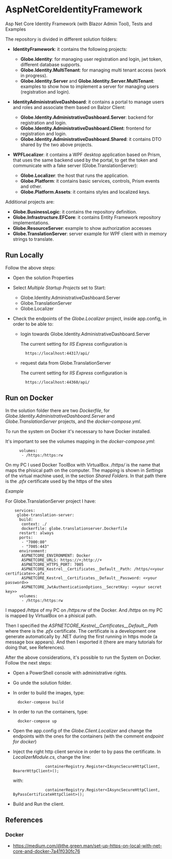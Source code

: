 # AspNetCoreIdentityFramework
Asp Net Core Identity Framework (with Blazor Admin Tool), Tests and Examples

The repository is divided in different solution folders:

- **IdentityFramework**: it contains the following projects:
    
    * **Globe.Identity**: for managing user registration and login, jwt token, different database supports.
    * **Globe.Identity.MultiTenant**: for managing multi tenant access (work in progress).
    * **Globe.Identity.Server** and **Globe.Identity.Server.MultiTenant**: examples to show how to implement a server for managing users (registration and login).
- **IdentityAdministrativeDashboard**: it contains a portal to manage users and roles and associate them based on Balzor Client:

    * **Globe.Identity.AdministrativeDashboard.Server**: backend for registration and login.
    * **Globe.Identity.AdministrativeDashboard.Client**: frontend for registration and login.
    * **Globe.Identity.AdministrativeDashboard.Shared**: it contains DTO shared by the two above projects.

- **WPFLocalizer**: it contains a WPF desktop application based on Prism, that uses the same backend used by the portal, to get the token and communicate with a fake server (Globe.TranslationServer):

    * **Globe.Localizer**: the host that runs the application.
    * **Globe.Platform**: it contains basic services, controls, Prism events and other.
    * **Globe.Platform.Assets**: it contains styles and localized keys.

Additional projects are:

- **Globe.BusinessLogic**: it contains the repository definition.
- **Globe.Infrastructure.EFCore**: it contains Entity Framework repository implementations. 
- **Globe.ResourceServer**: example to show authorization accesses
- **Globe.TranslationServer**: server example for WPF client with in memory strings to translate.

## Run Locally

Follow the above steps:

- Open the solution Properties

- Select *Multiple Startup Projects* set to Start:
    
    - Globe.Identity.AdministrativeDashboard.Server
    - Globe.TranslationServer
    - Globe.Localizer

- Check the endpoints of the *Globe.Localizer* project, inside app.config, in order to be able to:

    - login towards Globe.Identity.AdministrativeDashboard.Server

        The current setting for *IIS Express* configuration is

            https://localhost:44317/api/

    - request data from Globe.TranslationServer

        The current setting for *IIS Express* configuration is

            https://localhost:44360/api/

## Run on Docker

In the solution folder there are two *Dockerfile*, for *Globe.Identity.AdministrativeDashboard.Server* and *Globe.TranslationServer* projects, and the *docker-compose.yml*.

To run the system on Docker it's necessary to have Docker installed.

It's important to see the volumes mapping in the *docker-compose.yml*:

          volumes:
           - /https:/https:rw

On my PC I used Docker ToolBox with VirtualBox. */https/* is the name that maps the phisical path on the computer. The mapping is shown in *Settings* of the virtual machine used, in the section *Shared Folders*.
In that path there is the *.pfx* certificate used by the https of the sites

*Example*

For Globe.TranslationServer project I have:

        services:
         globe-translation-server:
          build:
           context: ./
           dockerfile: globe.translationserver.Dockerfile
          restart: always
          ports:
           - "7000:80"
           - "7005:443"
          environment:
           ASPNETCORE_ENVIRONMENT: Docker
           ASPNETCORE_URLS: https://+;http://+
           ASPNETCORE_HTTPS_PORT: 7005
           ASPNETCORE_Kestrel__Certificates__Default__Path: /https/<<your certificate>>.pfx
           ASPNETCORE_Kestrel__Certificates__Default__Password: <<your password>>
           ASPNETCORE_JwtAuthenticationOptions__SecretKey: <<your secret key>>
          volumes:
           - /https:/https:rw

I mapped */https* of my PC on */https:rw* of the Docker. And */https* on my PC is mapped by VirtualBox on a phisical path.

Then I specified the *ASPNETCORE_Kestrel__Certificates__Default__Path* where there is the *.pfx* certificate. The certificate is a development one generate automatically by .NET during the first running in https mode (a message box appears). And then I exported it (there are many tutorials for doing that, see References). 

After the above considerations, it's possible to run the System on Docker. Follow the next steps:

- Open a PowerShell console with administrative rights.
- Go unde the solution folder.
- In order to build the images, type:

        docker-compose build

- In order to run the containers, type:

        docker-compose up

- Open the app.config of the *Globe.Client.Localizer* and change the endpoints with the ones for the containers (with the comment *endpoint for docker*)
- Inject the right http client service in order to by pass the certificate. In *LocalizerModule.cs*, change the line:

                    containerRegistry.Register<IAsyncSecureHttpClient, BearerHttpClient>();

    with:

                    containerRegistry.Register<IAsyncSecureHttpClient, ByPassCertificateHttpClient>();


- Build and Run the client.

## References

### Docker

- https://medium.com/@the.green.man/set-up-https-on-local-with-net-core-and-docker-7a41f030fc76